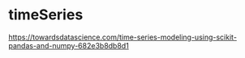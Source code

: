 # timeSeries

https://towardsdatascience.com/time-series-modeling-using-scikit-pandas-and-numpy-682e3b8db8d1
